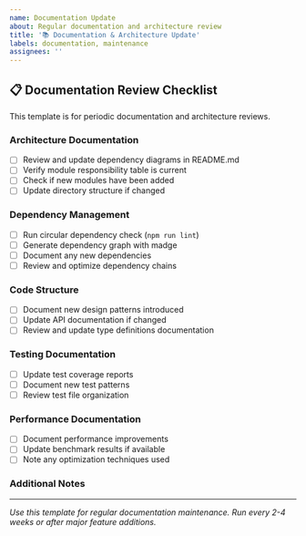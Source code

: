 ```yaml
---
name: Documentation Update
about: Regular documentation and architecture review
title: '📚 Documentation & Architecture Update'
labels: documentation, maintenance
assignees: ''
---
```


## 📋 Documentation Review Checklist

This template is for periodic documentation and architecture reviews.

### Architecture Documentation
- [ ] Review and update dependency diagrams in README.md
- [ ] Verify module responsibility table is current
- [ ] Check if new modules have been added
- [ ] Update directory structure if changed

### Dependency Management
- [ ] Run circular dependency check (`npm run lint`)
- [ ] Generate dependency graph with madge
- [ ] Document any new dependencies
- [ ] Review and optimize dependency chains

### Code Structure
- [ ] Document new design patterns introduced
- [ ] Update API documentation if changed
- [ ] Review and update type definitions documentation

### Testing Documentation
- [ ] Update test coverage reports
- [ ] Document new test patterns
- [ ] Review test file organization

### Performance Documentation
- [ ] Document performance improvements
- [ ] Update benchmark results if available
- [ ] Note any optimization techniques used

### Additional Notes
<!-- Add any specific areas that need attention -->

---
*Use this template for regular documentation maintenance. Run every 2-4 weeks or after major feature additions.*
